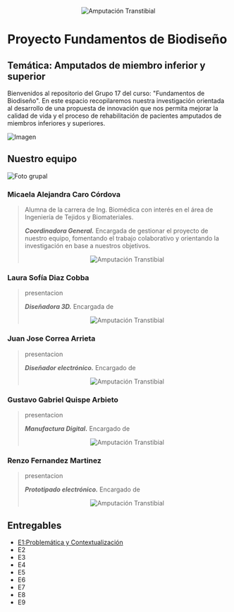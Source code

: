 <p align="center">
<img src="https://github.com/micaelaacc/Proyecto_FunBio/blob/401cbbcf2058a27c6ce29f1625b137dc86382f47/Im%C3%A1genes/PUCP-UPCH.png" alt="Amputación Transtibial" />
</p>

# Proyecto Fundamentos de Biodiseño
## Temática: Amputados de miembro inferior y superior
Bienvenidos al repositorio del Grupo 17 del curso: "Fundamentos de Biodiseño". En este espacio recopilaremos nuestra investigación orientada al desarrollo de una propuesta de innovación 
que nos permita mejorar la calidad de vida y el proceso de rehabilitación de pacientes amputados de miembros inferiores y superiores.

![Imagen](https://www.unc.edu.ar/sites/default/files/Presentaci%C3%B3n%20de%20los%20trabajos%20integradores%20de%20la%20c%C3%A1tedra%20de%20ingenier%C3%ADa%20en%20Rehabilitaci%C3%B3n.jpg)


## Nuestro equipo
![Foto grupal](https://github.com/micaelaacc/Proyecto_FunBio/blob/3e8c7941f17ffe40e17ddc3b843d4e84512b5d74/Im%C3%A1genes/FotoEquipo.jpg)

### Micaela Alejandra Caro Córdova
> Alumna de la carrera de Ing. Biomédica con interés en el área de Ingeniería de Tejidos y Biomateriales.
>
> ***Coordinadora General.***
> Encargada de gestionar el proyecto de nuestro equipo, fomentando el trabajo colaborativo y orientando la investigación en base a nuestros objetivos. 
> 
> <p align="center">
> <img src="https://github.com/micaelaacc/Proyecto_FunBio/blob/9d5a2ef1b3ba4b66c1fed07f237fbc0a7f87471f/Im%C3%A1genes/MicaelaCaro.jpg" alt="Amputación Transtibial" />
> </p>


### Laura Sofía Diaz Cobba
> presentacion
>
> ***Diseñadora 3D.***
> Encargada de
> 
> <p align="center">
> <img src="https://github.com/micaelaacc/Proyecto_FunBio/blob/98ab83206090fdcadfd333a53128c7f198ec8cdb/Im%C3%A1genes/LauraDiaz.jpg" alt="Amputación Transtibial" />
> </p>

### Juan Jose Correa Arrieta
> presentacion
>
> ***Diseñador electrónico.***
> Encargado de
> 
> <p align="center">
> <img src="https://github.com/micaelaacc/Proyecto_FunBio/blob/871ea12f26a0870eada641e0b3c39e0055ebaa88/Im%C3%A1genes/JuanCorrea.jpg" alt="Amputación Transtibial" />
> </p>

### Gustavo Gabriel Quispe Arbieto
> presentacion
>
> ***Manufactura Digital.***
> Encargado de
> 
> <p align="center">
> <img src="https://github.com/micaelaacc/Proyecto_FunBio/blob/9f67623575597c3b9c1f09f6ba04b7c3a89aae97/Im%C3%A1genes/GustavoQuispe.jpg" alt="Amputación Transtibial" />
> </p>

### Renzo Fernandez Martinez
> presentacion
>
> ***Prototipado electrónico.***
> Encargado de
> 
> <p align="center">
> <img src="https://github.com/micaelaacc/Proyecto_FunBio/blob/05be8e02e425794016597591efc764f0282b4991/Im%C3%A1genes/RenzoFernandez.jpg" alt="Amputación Transtibial" />
> </p>  


## Entregables
- [E1:Problemática y Contextualización](https://github.com/micaelaacc/Proyecto_FunBio/blob/1ec7285dfbeb0e7ee6c24bd266e0aa4602904272/Entregables/E1%3A%20Problem%C3%A1tica%20y%20contextualizaci%C3%B3n.md)
- E2
- E3
- E4
- E5
- E6
- E7
- E8
- E9
